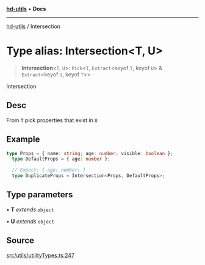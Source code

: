 [**hd-utils**](../README.md) • **Docs**

***

[hd-utils](../globals.md) / Intersection

# Type alias: Intersection\<T, U\>

> **Intersection**\<`T`, `U`\>: `Pick`\<`T`, `Extract`\<keyof `T`, keyof `U`\> & `Extract`\<keyof `U`, keyof `T`\>\>

Intersection

## Desc

From `T` pick properties that exist in `U`

## Example

```ts
type Props = { name: string; age: number; visible: boolean };
  type DefaultProps = { age: number };

  // Expect: { age: number; }
  type DuplicateProps = Intersection<Props, DefaultProps>;
```

## Type parameters

• **T** *extends* `object`

• **U** *extends* `object`

## Source

[src/utils/utilityTypes.ts:247](https://github.com/AhmadHddad/h-utils/blob/f7bb9ae71f981ffef49079271b9540862594b7e6/src/utils/utilityTypes.ts#L247)
